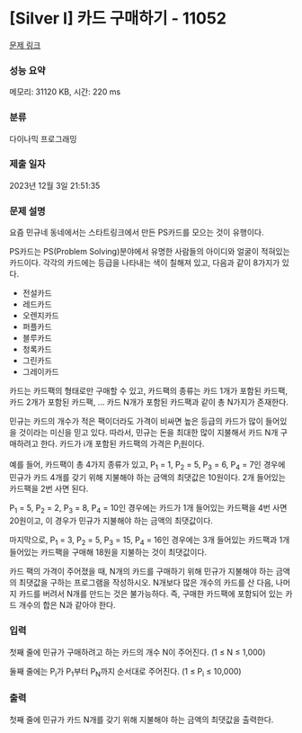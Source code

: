 # [Silver I] 카드 구매하기 - 11052 

[문제 링크](https://www.acmicpc.net/problem/11052) 

### 성능 요약

메모리: 31120 KB, 시간: 220 ms

### 분류

다이나믹 프로그래밍

### 제출 일자

2023년 12월 3일 21:51:35

### 문제 설명

<p style="user-select: auto !important;">요즘 민규네 동네에서는 스타트링크에서 만든 PS카드를 모으는 것이 유행이다.</p>

<p style="user-select: auto !important;">PS카드는 PS(Problem Solving)분야에서 유명한 사람들의 아이디와 얼굴이 적혀있는 카드이다. 각각의 카드에는 등급을 나타내는 색이 칠해져 있고, 다음과 같이 8가지가 있다.</p>

<ul style="user-select: auto !important;">
	<li style="user-select: auto !important;"><span class="user-legendary" style="user-select: auto !important;"><span class="user-legendary-first-letter" style="user-select: auto !important;">전</span>설카드</span></li>
	<li style="user-select: auto !important;"><span class="user-red" style="user-select: auto !important;">레드카드</span></li>
	<li style="user-select: auto !important;"><span class="user-orange" style="user-select: auto !important;">오렌지카드</span></li>
	<li style="user-select: auto !important;"><span class="user-violet" style="user-select: auto !important;">퍼플카드</span></li>
	<li style="user-select: auto !important;"><span class="user-blue" style="user-select: auto !important;">블루카드</span></li>
	<li style="user-select: auto !important;"><span class="user-cyan" style="user-select: auto !important;">청록카드</span></li>
	<li style="user-select: auto !important;"><span class="user-green" style="user-select: auto !important;">그린카드</span></li>
	<li style="user-select: auto !important;"><span class="user-gray" style="user-select: auto !important;">그레이카드</span></li>
</ul>

<p style="user-select: auto !important;">카드는 카드팩의 형태로만 구매할 수 있고, 카드팩의 종류는 카드 1개가 포함된 카드팩, 카드 2개가 포함된 카드팩, ... 카드 N개가 포함된 카드팩과 같이 총 N가지가 존재한다.</p>

<p style="user-select: auto !important;">민규는 카드의 개수가 적은 팩이더라도 가격이 비싸면 높은 등급의 카드가 많이 들어있을 것이라는 미신을 믿고 있다. 따라서, 민규는 돈을 최대한 많이 지불해서 카드 N개 구매하려고 한다. 카드가 i개 포함된 카드팩의 가격은 P<sub style="user-select: auto !important;">i</sub>원이다.</p>

<p style="user-select: auto !important;">예를 들어, 카드팩이 총 4가지 종류가 있고, P<sub style="user-select: auto !important;">1</sub> = 1, P<sub style="user-select: auto !important;">2</sub> = 5, P<sub style="user-select: auto !important;">3</sub> = 6, P<sub style="user-select: auto !important;">4</sub> = 7인 경우에 민규가 카드 4개를 갖기 위해 지불해야 하는 금액의 최댓값은 10원이다. 2개 들어있는 카드팩을 2번 사면 된다.</p>

<p style="user-select: auto !important;">P<sub style="user-select: auto !important;">1</sub> = 5, P<sub style="user-select: auto !important;">2</sub> = 2, P<sub style="user-select: auto !important;">3</sub> = 8, P<sub style="user-select: auto !important;">4</sub> = 10인 경우에는 카드가 1개 들어있는 카드팩을 4번 사면 20원이고, 이 경우가 민규가 지불해야 하는 금액의 최댓값이다.</p>

<p style="user-select: auto !important;">마지막으로, P<sub style="user-select: auto !important;">1</sub> = 3, P<sub style="user-select: auto !important;">2</sub> = 5, P<sub style="user-select: auto !important;">3</sub> = 15, P<sub style="user-select: auto !important;">4</sub> = 16인 경우에는 3개 들어있는 카드팩과 1개 들어있는 카드팩을 구매해 18원을 지불하는 것이 최댓값이다.</p>

<p style="user-select: auto !important;">카드 팩의 가격이 주어졌을 때, N개의 카드를 구매하기 위해 민규가 지불해야 하는 금액의 최댓값을 구하는 프로그램을 작성하시오. N개보다 많은 개수의 카드를 산 다음, 나머지 카드를 버려서 N개를 만드는 것은 불가능하다. 즉, 구매한 카드팩에 포함되어 있는 카드 개수의 합은 N과 같아야 한다.</p>

### 입력 

 <p style="user-select: auto !important;">첫째 줄에 민규가 구매하려고 하는 카드의 개수 N이 주어진다. (1 ≤ N ≤ 1,000)</p>

<p style="user-select: auto !important;">둘째 줄에는 P<sub style="user-select: auto !important;">i</sub>가 P<sub style="user-select: auto !important;">1</sub>부터 P<sub style="user-select: auto !important;">N</sub>까지 순서대로 주어진다. (1 ≤ P<sub style="user-select: auto !important;">i</sub> ≤ 10,000)</p>

### 출력 

 <p style="user-select: auto !important;">첫째 줄에 민규가 카드 N개를 갖기 위해 지불해야 하는 금액의 최댓값을 출력한다.</p>

